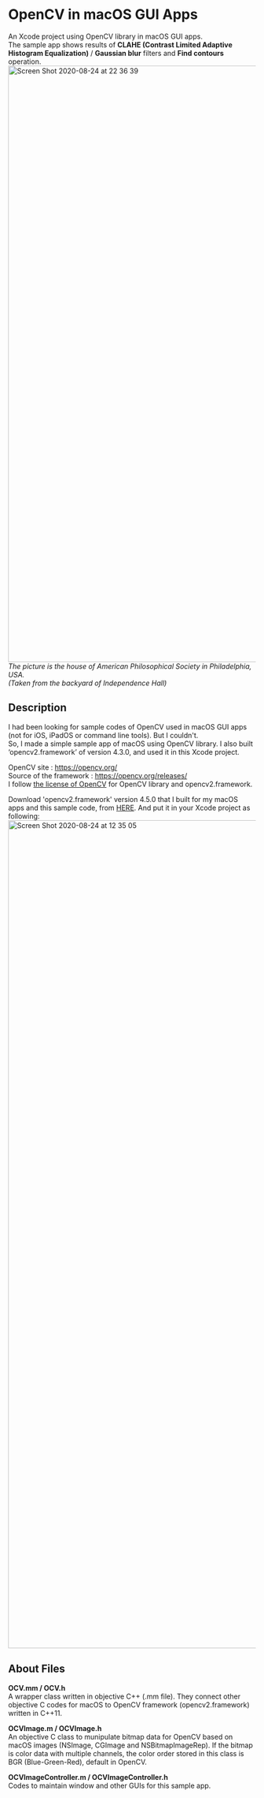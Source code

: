 # OpenCV in macOS GUI Apps
An Xcode project using OpenCV library in macOS GUI apps.  
The sample app shows results of **CLAHE (Contrast Limited Adaptive Histogram Equalization)** / **Gaussian blur** filters and **Find contours** operation.  
<img width="1210" alt="Screen Shot 2020-08-24 at 22 36 39" src="https://user-images.githubusercontent.com/52600509/91050925-56725500-e65a-11ea-9770-5a3e405bf23e.png">  
*The picture is the house of American Philosophical Society in Philadelphia, USA.  
(Taken from the backyard of Independence Hall)*  
  
  
## Description
I had been looking for sample codes of OpenCV used in macOS GUI apps (not for iOS, iPadOS or command line tools). But I couldn't.  
So, I made a simple sample app of macOS using OpenCV library. I also built ‘opencv2.framework’ of version 4.3.0, and used it in this Xcode project.  
  
OpenCV site : <https://opencv.org/>  
Source of the framework : <https://opencv.org/releases/>  
I follow [the license of OpenCV](https://github.com/tkshirakawa/OpenCV_in_macOS/blob/master/LICENSE%20of%20OpenCV) for OpenCV library and opencv2.framework.  
  
Download 'opencv2.framework' version 4.5.0 that I built for my macOS apps and this sample code, from [HERE](https://1drv.ms/u/s!AjXH_7BsMKXajtN51aj4N5i00F5MiQ?e=XZ4e3S). And put it in your Xcode project as following:
<img width="1680" alt="Screen Shot 2020-08-24 at 12 35 05" src="https://user-images.githubusercontent.com/52600509/91002071-8db81600-e608-11ea-9e89-b4713a58d33c.png">
  
  
## About Files
**OCV.mm / OCV.h**  
A wrapper class written in objective C++ (.mm file). They connect other objective C codes for macOS to OpenCV framework (opencv2.framework) written in C++11.  
  
**OCVImage.m / OCVImage.h**  
An objective C class to munipulate bitmap data for OpenCV based on macOS images (NSImage, CGImage and NSBitmapImageRep). If the bitmap is color data with multiple channels, the color order stored in this class is BGR (Blue-Green-Red), default in OpenCV.  
  
**OCVImageController.m / OCVImageController.h**  
Codes to maintain window and other GUIs for this sample app.  
  
